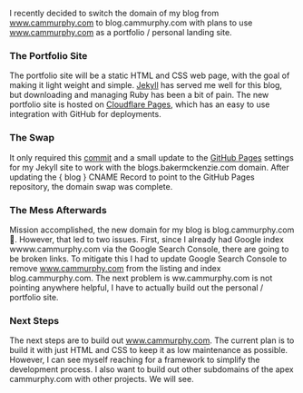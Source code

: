 I recently decided to switch the domain of my blog from www.cammurphy.com to blog.cammurphy.com with plans to use www.cammurphy.com as a portfolio / personal landing site.


### The Portfolio Site
The portfolio site will be a static HTML and CSS web page, with the goal of making it light weight and simple. [Jekyll](https://jekyllrb.com/) has served me well for this blog, but downloading and managing Ruby has been a bit of pain. The new portfolio site is hosted on [Cloudflare Pages](pages.cloudflare.com), which has an easy to use integration with GitHub for deployments. 


### The Swap
It only required this [commit](https://github.com/CMURPH56/cmurph56.github.io/commit/54db54e31ad6f241d338d103a1bcc323b1d59e6f) and a small update to the [GitHub Pages](https://pages.github.com/) settings for my Jekyll site to work with the blogs.bakermckenzie.com domain. After updating the { blog } CNAME Record to point to the GitHub Pages repository, the domain swap was complete.

### The Mess Afterwards
Mission accomplished, the new domain for my blog is blog.cammurphy.com 🎉. However, that led to two issues. First, since I already had Google index wwww.cammurphy.com via the Google Search Console, there are going to be broken links. To mitigate this I had to update Google Search Console to remove www.cammurphy.com from the listing and index blog.cammurphy.com. The next problem is ww.cammurphy.com is not pointing anywhere helpful, I have to actually build out the personal / portfolio site.

### Next Steps
The next steps are to build out www.cammurphy.com. The current plan is to build it with just HTML and CSS to keep it as low maintenance as possible. However, I can see myself reaching for a framework to simplify the development process. I also want to build out other subdomains of the apex cammurphy.com with other projects. We will see.